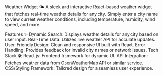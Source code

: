 Weather Widget 🌤️
A sleek and interactive React-based weather widget that fetches real-time weather details for any city. Simply enter a city name to view current weather conditions, including temperature, humidity, wind speed, and more.

Features ✨
Dynamic Search: Displays weather details for any city based on user input.
Real-Time Data: Utilizes live weather API for accurate updates.
User-Friendly Design: Clean and responsive UI built with React.
Error Handling: Provides feedback for invalid city names or network issues.
Tech Stack 🛠️
React.js: Frontend framework for dynamic UI.
API Integration: Fetches weather data from OpenWeatherMap API or similar service.
CSS/Styling Framework: Tailored design for a seamless user experience.